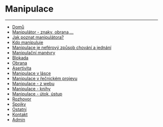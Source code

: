 # Manipulace
<hr>

<ul id="nav">
<li class="nav_element" id="nav_Dom">
<a href="https://github.com/bedjan/manipulace/blob/master/domu.md" target="_blank"  class="menu">Dom&#367;</a></li>
<li class="nav_element" id="nav_Manipultorznakyobrana">
<a href="https://github.com/bedjan/manipulace/blob/master/manipulator_znaky.md" target="_blank"  class="menu">Manipul&#225;tor - znaky, obrana,...</a></li>
<li class="nav_element" id="nav_Jakpoznatmanipultora">
<a href="https://github.com/bedjan/manipulace/blob/master/jak_poznat_manipulatora.md" target="_blank"  class="menu">Jak poznat manipul&#225;tora?</a></li>
<li class="nav_element" id="nav_Kdomanipuluje">
<a href="https://github.com/bedjan/manipulace/blob/master/kdo_manipuluje.md" target="_blank"  class="menu">Kdo manipuluje</a></li>
<li class="nav_element" id="nav_Manipulacejenefrovzpsobchovnajednn">
<a href="https://github.com/bedjan/manipulace/blob/master/manipulace_je.md" target="_blank"  class="menu">Manipulace je nef&#233;rov&#253; zp&#367;sob chov&#225;n&#237; a jedn&#225;n&#237;</a></li>
<li class="nav_element" id="nav_Manipulanmanvry">
<a href="https://github.com/bedjan/manipulace/blob/master/manipulacni_manevry.md" target="_blank"  class="menu">Manipula&#269;n&#237; man&#233;vry</a></li>
<li class="nav_element" id="nav_Blokada">
<a href="https://github.com/bedjan/manipulace/blob/master/blokada.md" target="_blank"  class="menu">Blokada</a></li>
<li class="nav_element" id="nav_Obrana">
<a href="https://github.com/bedjan/manipulace/blob/master/obrana.md" target="_blank"  class="menu">Obrana</a></li>
<li class="nav_element" id="nav_Asertivita">
<a href="https://github.com/bedjan/manipulace/blob/master/asertivita.md" target="_blank"  class="menu">Asertivita</a></li>
<li class="nav_element" id="nav_Manipulacevlsce">
<a href="https://github.com/bedjan/manipulace/blob/master/manipulace_v_lasce.md" target="_blank"  class="menu">Manipulace v l&#225;sce</a></li>
<li class="nav_element" id="nav_Manipulacevenickmprojevu">
<a href="https://github.com/bedjan/manipulace/blob/master/manipulace_v_recnickem_projevu.md" target="_blank"  class="menu">Manipulace v &#345;e&#269;nick&#233;m projevu</a></li>
<li class="nav_element" id="nav_Manipulacezwebu">
<a href="https://github.com/bedjan/manipulace/blob/master/manipulace_z_webu.md" target="_blank"  class="menu">Manipulace - z webu</a></li>
<li class="nav_element" id="nav_Manipulaceknihy">
<a href="https://github.com/bedjan/manipulace/blob/master/manipulace_knihy.md" target="_blank"  class="menu">Manipulace - knihy</a></li>
<li class="nav_element" id="nav_Manipulacetokstup">
<a href="https://github.com/bedjan/manipulace/blob/master/manipulace_utok_ustup.md" target="_blank"  class="menu">Manipulace - &#250;tok, &#250;stup</a></li>
<li class="nav_element" id="nav_Rozhovor">
<a href="https://github.com/bedjan/manipulace/blob/master/rozhovor.md target="_blank"  class="menu">Rozhovor</a></li>
<li class="nav_element" id="nav_Spojky">
<a href="https://github.com/bedjan/manipulace/blob/master/spojky.md" target="_blank"  class="menu">Spojky</a></li>
<li class="nav_element" id="nav_Ostatn">
<a href="https://github.com/bedjan/manipulace/blob/master/ostatni.md" target="_blank"  class="menu">Ostatn&#237;</a></li>
<li class="nav_element" id="nav_Kontakt">
<a href="https://github.com/bedjan/manipulace/blob/master/kontakt.md" target="_blank"  class="menu">Kontakt</a></li>
<li class="nav_element checked_menu" id="nav_Admin">
<a href="https://github.com/bedjan/manipulace/blob/master/admin.md" target="_blank" class="menu">Admin</a></li>
				</ul>


